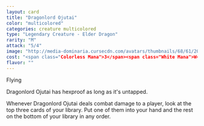 ```yaml
---
layout: card
title: "Dragonlord Ojutai"
color: "multicolored"
categories: creature multicolored
type: "Legendary Creature - Elder Dragon"
rarity: "M"
attack: "5/4"
image: "http://media-dominaria.cursecdn.com/avatars/thumbnails/68/61/200/283/635612493875316882.png"
cost: "<span class="Colorless Mana">3</span><span class="White Mana">W</span><span class="Blue Mana">U</span>"
flavor: ""
---
```


Flying

Dragonlord Ojutai has hexproof as long as it's untapped.

Whenever Dragonlord Ojutai deals combat damage to a player, look at the top three cards of your library.  Put one of them into your hand and the rest on the bottom of your library in any order.
